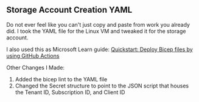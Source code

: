 ## Storage Account Creation YAML

Do not ever feel like you can't just copy and paste from work you already did.  I took the YAML file for the Linux VM and tweaked it for the storage account. 

I also used this as Microsoft Learn guide: [Quickstart: Deploy Bicep files by using GitHub Actions](http://learn.microsoft.com/en-us/azure/azure-resource-manager/bicep/deploy-github-actions?tabs=CLI%2Copenid)

Other Changes I Made:

1. Added the bicep lint to the YAML file
2. Changed the Secret structure to point to the JSON script that houses the Tenant ID, Subscription ID, and Client ID

